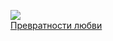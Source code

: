 ![](/books/love_history/Андрэ%20Моруа/Превратности%20любви.jpg)  
[Превратности любви](/books/love_history/Андрэ%20Моруа/Превратности%20любви)